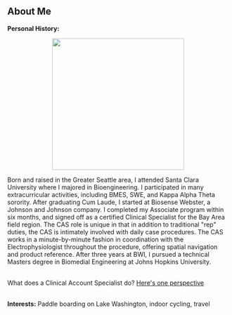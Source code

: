 
## About Me

**Personal History:** 
<center>
<img src = "/images/bwi.jpg" width="300"></center>

Born and raised in the Greater Seattle area, I attended Santa Clara University where I majored in Bioengineering. I participated in many extracurricular activities, including BMES, SWE, and Kappa Alpha Theta sorority. After graduating Cum Laude, I started at Biosense Webster, a Johnson and Johnson company. I completed my Associate program within six months, and signed off as a certified Clinical Specialist for the Bay Area field region. The CAS role is unique in that in addition to traditional "rep" duties, the CAS is intimately involved with daily case procedures. The CAS works in a minute-by-minute fashion in coordination with the Electrophysiologist throughout the procedure, offering spatial navigation and product reference. After three years at BWI, I pursued a technical Masters degree in Biomedial Engineering at Johns Hopkins University.

<br>
What does a Clinical Account Specialist do? 
<a href= "https://www.linkedin.com/pulse/clinical-account-specialists-unsung-heroes-ep-world-chen-zach/"> Here's one perspective<br></a>
<br>

**Interests:**
Paddle boarding on Lake Washington, indoor cycling, travel
<br>

